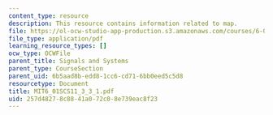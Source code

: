 ```yaml
---
content_type: resource
description: This resource contains information related to map.
file: https://ol-ocw-studio-app-production.s3.amazonaws.com/courses/6-01sc-introduction-to-electrical-engineering-and-computer-science-i-spring-2011/257d48278c8841a072c08e739eac8f23_MIT6_01SCS11_3_3_1.pdf
file_type: application/pdf
learning_resource_types: []
ocw_type: OCWFile
parent_title: Signals and Systems
parent_type: CourseSection
parent_uid: 6b5aad8b-edd8-1cc6-cd71-6bb0eed5c5d8
resourcetype: Document
title: MIT6_01SCS11_3_3_1.pdf
uid: 257d4827-8c88-41a0-72c0-8e739eac8f23
---
```


